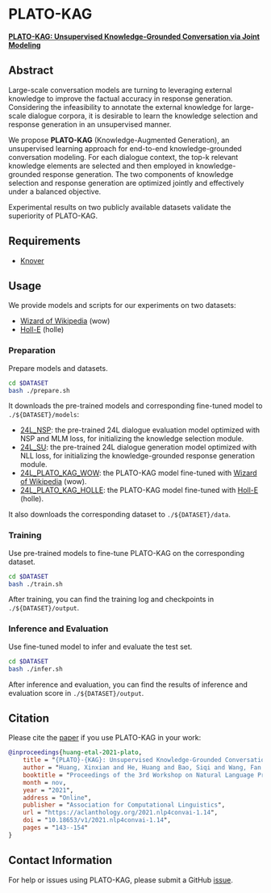 # PLATO-KAG
[**PLATO-KAG: Unsupervised Knowledge-Grounded Conversation via Joint Modeling**](https://aclanthology.org/2021.nlp4convai-1.14/)

## Abstract
Large-scale conversation models are turning to leveraging external knowledge to improve the factual accuracy in response generation. Considering the infeasibility to annotate the external knowledge for large-scale dialogue corpora, it is desirable to learn the knowledge selection and response generation in an unsupervised manner. 

We propose **PLATO-KAG** (Knowledge-Augmented Generation), an unsupervised learning approach for end-to-end knowledge-grounded conversation modeling. For each dialogue context, the top-k relevant knowledge elements are selected and then employed in knowledge-grounded response generation. The two components of knowledge selection and response generation are optimized jointly and effectively under a balanced objective. 

Experimental results on two publicly available datasets validate the superiority of PLATO-KAG.

## Requirements
* [Knover](../..)

## Usage
We provide models and scripts for our experiments on two datasets: 

- [Wizard of Wikipedia](https://parl.ai/projects/wizard_of_wikipedia/) (wow) 
- [Holl-E](https://github.com/nikitacs16/Holl-E) (holle)

### Preparation
Prepare models and datasets.
```bash
cd $DATASET
bash ./prepare.sh
```

It downloads the pre-trained models and corresponding fine-tuned model to `./${DATASET}/models`:

- [24L_NSP](https://dialogue.bj.bcebos.com/Knover/projects/PLATO-KAG/24L_NSP.tar): the pre-trained 24L dialogue evaluation model optimized with NSP and MLM loss, for initializing the knowledge selection module.
- [24L_SU](https://dialogue.bj.bcebos.com/Knover/projects/PLATO-KAG/24L_SU.tar): the pre-trained 24L dialogue generation model optimized with NLL loss, for initializing the knowledge-grounded response generation module.
- [24L_PLATO_KAG_WOW](https://dialogue.bj.bcebos.com/Knover/projects/PLATO-KAG/wow/24L_PLATO_KAG.tar): the PLATO-KAG model fine-tuned with [Wizard of Wikipedia](https://parl.ai/projects/wizard_of_wikipedia/) (wow).
- [24L_PLATO_KAG_HOLLE](https://dialogue.bj.bcebos.com/Knover/projects/PLATO-KAG/holle/24L_PLATO_KAG.tar): the PLATO-KAG model fine-tuned with [Holl-E](https://github.com/nikitacs16/Holl-E) (holle).

It also downloads the corresponding dataset to `./${DATASET}/data`.

### Training
Use pre-trained models to fine-tune PLATO-KAG on the corresponding dataset.
```bash
cd $DATASET
bash ./train.sh
```
After training, you can find the training log and checkpoints in `./${DATASET}/output`.

### Inference and Evaluation
Use fine-tuned model to infer and evaluate the test set.
```bash
cd $DATASET
bash ./infer.sh
```
After inference and evaluation, you can find the results of inference and evaluation score in `./${DATASET}/output`.


## Citation
Please cite the [paper](https://aclanthology.org/2021.nlp4convai-1.14/) if you use PLATO-KAG in your work:
```bibtex
@inproceedings{huang-etal-2021-plato,
    title = "{PLATO}-{KAG}: Unsupervised Knowledge-Grounded Conversation via Joint Modeling",
    author = "Huang, Xinxian and He, Huang and Bao, Siqi and Wang, Fan and Wu, Hua and Wang, Haifeng",
    booktitle = "Proceedings of the 3rd Workshop on Natural Language Processing for Conversational AI",
    month = nov,
    year = "2021",
    address = "Online",
    publisher = "Association for Computational Linguistics",
    url = "https://aclanthology.org/2021.nlp4convai-1.14",
    doi = "10.18653/v1/2021.nlp4convai-1.14",
    pages = "143--154"
}
```

## Contact Information
For help or issues using PLATO-KAG, please submit a GitHub [issue](https://github.com/PaddlePaddle/Knover/issues).